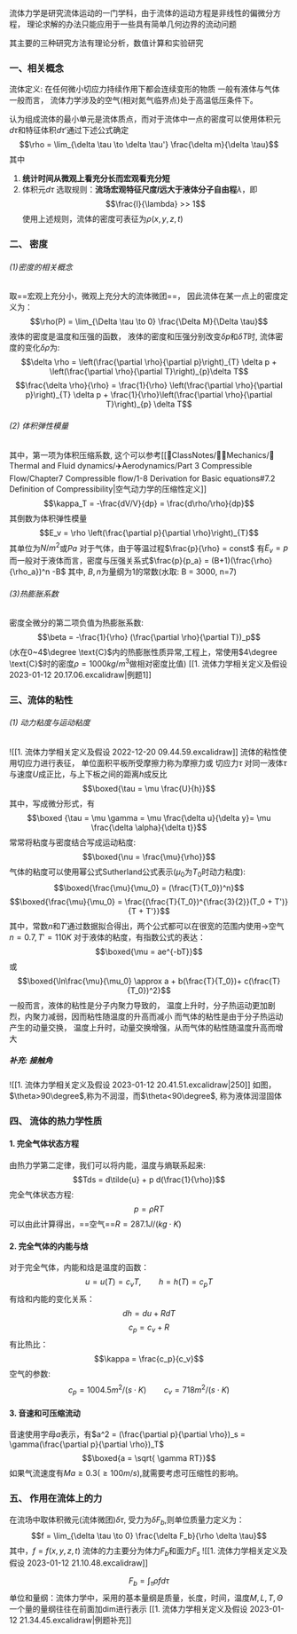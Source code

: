 流体力学是研究流体运动的一门学科，由于流体的运动方程是非线性的偏微分方程， 理论求解的办法只能应用于一些具有简单几何边界的流动问题

其主要的三种研究方法有理论分析，数值计算和实验研究
### 一、相关概念
流体定义: 在任何微小切应力持续作用下都会连续变形的物质
一般有液体与气体
一般而言， 流体力学涉及的空气(相对氮气临界点)处于高温低压条件下。

认为组成流体的最小单元是流体质点，而对于流体中一点的密度可以使用体积元$d\tau$和特征体积$d\tau'$通过下述公式确定
$$\rho = \lim_{\delta \tau \to \delta \tau'} \frac{\delta m}{\delta \tau}$$
其中
1. **统计时间从微观上看充分长而宏观看充分短**
2. 体积元$d\tau$ 选取规则：**流场宏观特征尺度$l$远大于液体分子自由程**$\lambda$，即
$$\frac{l}{\lambda} >> 1$$
使用上述规则，流体的密度可表征为$\rho(x,y,z,t)$

### 二、 密度
###### (1)密度的相关概念
取==宏观上充分小，微观上充分大的流体微团==， 因此流体在某一点上的密度定义为：
$$\rho(P) = \lim_{\Delta \tau \to 0} \frac{\Delta M}{\Delta \tau}$$
液体的密度是温度和压强的函数， 液体的密度和压强分别改变$\delta p$和$\delta T$时, 流体密度的变化$\delta \rho$为: 
$$\delta \rho = \left(\frac{\partial \rho}{\partial p}\right)_{T} \delta p + \left(\frac{\partial \rho}{\partial T}\right)_{p}\delta T$$
$$\frac{\delta \rho}{\rho} = \frac{1}{\rho} \left(\frac{\partial \rho}{\partial p}\right)_{T} \delta p + \frac{1}{\rho}\left(\frac{\partial \rho}{\partial  T}\right)_{p} \delta T$$
###### (2) 体积弹性模量
其中，第一项为体积压缩系数, 这个可以参考[[📘ClassNotes/👨‍🔧Mechanics/🌊Thermal and Fluid dynamics/✈️Aerodynamics/Part 3 Compressible Flow/Chapter7 Compressible flow/1-8 Derivation for Basic equations#7.2 Definition of Compressibility|空气动力学的压缩性定义]] 
$$\kappa_T = -\frac{dV/V}{dp} = \frac{d\rho/\rho}{dp}$$
其倒数为体积弹性模量
$$E_v = \rho \left(\frac{\partial p}{\partial \rho}\right)_{T}$$
其单位为$N/m^2$或$Pa$
对于气体，由于等温过程$\frac{p}{\rho} = const$ 有$E_v = p$
而一般对于液体而言，密度与压强关系式$\frac{p}{p_a} = (B+1)(\frac{\rho}{\rho_a})^n -B$
其中,  $B,n$为量纲为1的常数(水取: B = 3000, n=7)
###### (3)热膨胀系数
密度全微分的第二项负值为热膨胀系数:
$$\beta = -\frac{1}{\rho} (\frac{\partial \rho}{\partial T})_p$$
(水在0~4$\degree \text{C}$内的热膨胀性质异常,工程上，常使用$4\degree \text{C}$时的密度$\rho = 1000kg/m^3$做相对密度比值)
[[1. 流体力学相关定义及假设 2023-01-12 20.17.06.excalidraw|例题1]]

### 三、流体的粘性
###### (1) 动力粘度与运动粘度
![[1. 流体力学相关定义及假设 2022-12-20 09.44.59.excalidraw]]
流体的粘性使用切应力进行表征， 单位面积平板所受摩擦力称为摩擦力或 切应力$\tau$ 
对同一液体$\tau$与速度$U$成正比，与上下板之间的距离$h$成反比
$$\boxed{\tau = \mu \frac{U}{h}}$$
其中，写成微分形式，有
$$\boxed {\tau = \mu \gamma = \mu \frac{\delta u}{\delta y}= \mu \frac{\delta \alpha}{\delta t}}$$
常常将粘度与密度结合写成运动粘度: 
$$\boxed{\nu = \frac{\mu}{\rho}}$$
气体的粘度可以使用幂公式Sutherland公式表示($\mu_0$为$T_0$时动力粘度): 
$$\boxed{\frac{\mu}{\mu_0} = (\frac{T}{T_0})^n}$$
$$\boxed{\frac{\mu}{\mu_0} = \frac{(\frac{T}{T_0})^{\frac{3}{2}}(T_0 + T')}{T + T'}}$$
其中，常数$n$和$T'$通过数据拟合得出，两个公式都可以在很宽的范围内使用->空气$n=0.7, T'=110K$
对于液体的粘度，有指数公式的表达： 
$$\boxed{\mu = ae^{-bT}}$$
或
$$\boxed{\ln\frac{\mu}{\mu_0} \approx a + b(\frac{T}{T_0})+ c(\frac{T}{T_0})^2}$$
一般而言，液体的粘性是分子内聚力导致的， 温度上升时，分子热运动更加剧烈，内聚力减弱，因而粘性随温度的升高而减小
而气体的粘性是由于分子热运动产生的动量交换， 温度上升时，动量交换增强，从而气体的粘性随温度升高而增大
##### 补充: 接触角
![[1. 流体力学相关定义及假设 2023-01-12 20.41.51.excalidraw|250]]
如图，$\theta>90\degree$,称为不润湿，而$\theta<90\degree$, 称为液体润湿固体

### 四、 流体的热力学性质
#### 1. 完全气体状态方程 
由热力学第二定律，我们可以将内能，温度与熵联系起来:
$$Tds = d\tilde{u} + p d(\frac{1}{\rho})$$
完全气体状态方程: 
$$p = \rho RT$$
可以由此计算得出，==空气==$R = 287.1J/(kg \cdot K)$

#### 2. 完全气体的内能与焓
对于完全气体，内能和焓是温度的函数：
$$u = u(T) = c_v T, \qquad h = h(T) = c_p T$$
有焓和内能的变化关系：
$$dh = du + RdT$$
$$c_p = c_v + R$$
有比热比：
$$\kappa = \frac{c_p}{c_v}$$
空气的参数:
$$c_p = 1004.5 m^2/(s \cdot K) \qquad  c_v = 718m^2/(s \cdot K)$$
#### 3. 音速和可压缩流动 
音速使用字母$a$表示，有$a^2 = (\frac{\partial p}{\partial \rho})_s =  \gamma(\frac{\partial p}{\partial \rho})_T$
$$\boxed{a = \sqrt{ \gamma RT}}$$
如果气流速度有$Ma \geq 0.3(\geq 100m/s)$,就需要考虑可压缩性的影响。

### 五、 作用在流体上的力
在流场中取体积微元(流体微团)$\delta \tau$, 受力为$\delta F_b$,则单位质量力定义为：
$$f =  \lim_{\delta \tau \to 0} \frac{\delta F_b}{\rho \delta \tau}$$
其中，$f = f(x,y,z,t)$
流体的力主要分为体力$F_b$和面力$F_s$
![[1. 流体力学相关定义及假设 2023-01-12 21.10.48.excalidraw]]

$$F_b  = \int_{\tau} \rho f d\tau $$
单位和量纲：流体力学中，采用的基本量纲是质量，长度，时间，温度$M,L,T,\Theta$
一个量的量纲往往在前面加dim进行表示
[[1. 流体力学相关定义及假设 2023-01-12 21.34.45.excalidraw|例题补充]]




